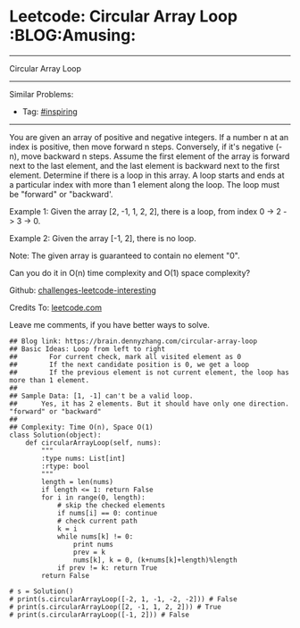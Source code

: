 # Leetcode: Circular Array Loop     :BLOG:Amusing:


---

Circular Array Loop  

---

Similar Problems:  
-   Tag: [#inspiring](https://brain.dennyzhang.com/tag/inspiring)

---

You are given an array of positive and negative integers. If a number n at an index is positive, then move forward n steps. Conversely, if it's negative (-n), move backward n steps. Assume the first element of the array is forward next to the last element, and the last element is backward next to the first element. Determine if there is a loop in this array. A loop starts and ends at a particular index with more than 1 element along the loop. The loop must be "forward" or "backward'.  

Example 1: Given the array [2, -1, 1, 2, 2], there is a loop, from index 0 -> 2 -> 3 -> 0.  

Example 2: Given the array [-1, 2], there is no loop.  

Note: The given array is guaranteed to contain no element "0".  

Can you do it in O(n) time complexity and O(1) space complexity?  

Github: [challenges-leetcode-interesting](https://github.com/DennyZhang/challenges-leetcode-interesting/tree/master/circular-array-loop)  

Credits To: [leetcode.com](https://leetcode.com/problems/circular-array-loop/description/)  

Leave me comments, if you have better ways to solve.  

    ## Blog link: https://brain.dennyzhang.com/circular-array-loop
    ## Basic Ideas: Loop from left to right
    ##        For current check, mark all visited element as 0
    ##        If the next candidate position is 0, we get a loop
    ##        If the previous element is not current element, the loop has more than 1 element.
    ##
    ## Sample Data: [1, -1] can't be a valid loop. 
    ##      Yes, it has 2 elements. But it should have only one direction. "forward" or "backward"
    ##
    ## Complexity: Time O(n), Space O(1)
    class Solution(object):
        def circularArrayLoop(self, nums):
            """
            :type nums: List[int]
            :rtype: bool
            """
            length = len(nums)
            if length <= 1: return False
            for i in range(0, length):
                # skip the checked elements
                if nums[i] == 0: continue
                # check current path
                k = i
                while nums[k] != 0:
                    print nums
                    prev = k
                    nums[k], k = 0, (k+nums[k]+length)%length
                if prev != k: return True
            return False
    
    # s = Solution()
    # print(s.circularArrayLoop([-2, 1, -1, -2, -2])) # False
    # print(s.circularArrayLoop([2, -1, 1, 2, 2])) # True
    # print(s.circularArrayLoop([-1, 2])) # False